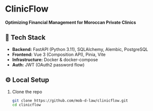 # ClinicFlow

**Optimizing Financial Management for Moroccan Private Clinics**

## 🚀 Tech Stack

- **Backend:** FastAPI (Python 3.11), SQLAlchemy, Alembic, PostgreSQL  
- **Frontend:** Vue 3 (Composition API), Pinia, Vite  
- **Infrastructure:** Docker & docker-compose  
- **Auth:** JWT (OAuth2 password flow)

## ⚙️ Local Setup

1. Clone the repo  
   ```bash
   git clone https://github.com/mob-d-law/clinicflow.git
   cd clinicflow

